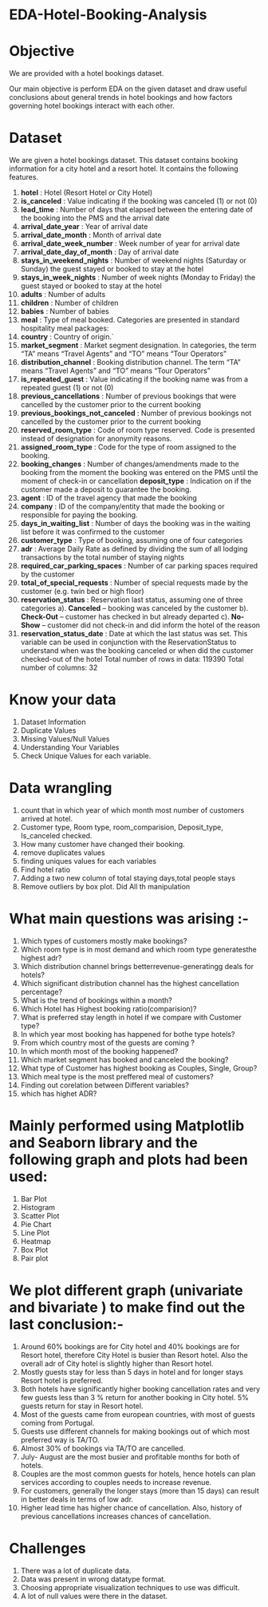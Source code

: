 # EDA-Hotel-Booking-Analysis
# Objective 
We are provided with a hotel bookings dataset.

Our main objective is perform EDA on the given dataset and draw useful conclusions about general trends in hotel bookings and how factors governing hotel bookings interact with each other.

# Dataset
We are given a hotel bookings dataset. This dataset contains booking information for a city hotel and a resort hotel. It contains the following features.


1. **hotel** : Hotel (Resort Hotel or City Hotel)
2. **is_canceled** : Value indicating if the booking was canceled (1) or not (0)
3. **lead_time** : Number of days that elapsed between the entering date of the booking into the PMS and the arrival date
4. **arrival_date_year** : Year of arrival date
5. **arrival_date_month** : Month of arrival date
6. **arrival_date_week_number** : Week number of year for arrival date
7. **arrival_date_day_of_month** : Day of arrival date
8. **stays_in_weekend_nights** : Number of weekend nights (Saturday or Sunday) the guest stayed or booked to stay at the hotel
9. **stays_in_week_nights** : Number of week nights (Monday to Friday) the guest stayed or booked to stay at the hotel
10. **adults** : Number of adults
11. **children** : Number of children
12. **babies** : Number of babies
13. **meal** : Type of meal booked. Categories are presented in standard hospitality meal packages:
14. **country** : Country of origin.`
15. **market_segment** : Market segment designation. In categories, the term “TA” means “Travel Agents” and “TO” means “Tour Operators”
16. **distribution_channel** : Booking distribution channel. The term “TA” means “Travel Agents” and “TO” means “Tour Operators”
17. **is_repeated_guest** : Value indicating if the booking name was from a repeated guest (1) or not (0)
18. **previous_cancellations** : Number of previous bookings that were cancelled by the customer prior to the current booking
19. **previous_bookings_not_canceled** : Number of previous bookings not cancelled by the customer prior to the current booking
20. **reserved_room_type** : Code of room type reserved. Code is presented instead of designation for anonymity reasons.
21. **assigned_room_type** : Code for the type of room assigned to the booking.
22. **booking_changes** : Number of changes/amendments made to the booking from the moment the booking was entered on the PMS until the moment of check-in or cancellation
**deposit_type** : Indication on if the customer made a deposit to guarantee the booking.
23. **agent** : ID of the travel agency that made the booking
24. **company** : ID of the company/entity that made the booking or responsible for paying the booking.
25. **days_in_waiting_list** : Number of days the booking was in the waiting list before it was confirmed to the customer
26. **customer_type** : Type of booking, assuming one of four categories
27. **adr** : Average Daily Rate as defined by dividing the sum of all lodging transactions by the total number of staying nights
28. **required_car_parking_spaces** : Number of car parking spaces required by the customer
29. **total_of_special_requests** : Number of special requests made by the customer (e.g. twin bed or high floor)
30. **reservation_status** : Reservation last status, assuming one of three categories
a). **Canceled** – booking was canceled by the customer
b). **Check-Out** – customer has checked in but already departed
c). **No-Show** – customer did not check-in and did inform the hotel of the reason 
31. **reservation_status_date** : Date at which the last status was set. This variable can be used in conjunction with the ReservationStatus to understand when was the booking canceled or when did the customer checked-out of the hotel
Total number of rows in data: 119390
Total number of columns: 32

# Know your data
1. Dataset Information
2. Duplicate Values
3. Missing Values/Null Values
4. Understanding Your Variables
5. Check Unique Values for each variable.

# Data wrangling
1. count that in which year of which month most number of customers arrived at  hotel.
2. Customer type, Room type, room_comparision, Deposit_type, Is_canceled checked.
3. How many customer have changed their booking.
4. remove duplicates values
5. finding uniques values for each variables
6. Find hotel ratio
7. Adding a  two new column of total staying days,total people stays
8. Remove outliers by box plot.
Did All th manipulation


# What main questions was arising :-
1. Which types of customers mostly make bookings?
2. Which room type is in most demand and which room type generatesthe  highest adr?
3. Which distribution channel brings betterrevenue-generatingg deals for hotels?
4. Which significant distribution channel has the highest cancellation percentage?
5. What is the trend of bookings within a month?
6. Which Hotel has Highest booking ratio(comparision)?
7. What is preferred stay length in hotel if we compare with Customer type?
8. In which year most booking has happened for bothe type hotels?
9. From which country most of the guests are coming ?
10. In which month most of the booking happened?
11. Which market segment has booked and canceled the booking?
12. What type of Customer has highest booking as Couples, Single, Group?
13. Which meal type is the most preffered meal of customers?
14. Finding out corelation between Different variables?
15. which has highet ADR?

 


# Mainly performed using Matplotlib and Seaborn library and the following graph and plots had been used:

1. Bar Plot
2. Histogram
3. Scatter Plot
4. Pie Chart
5. Line Plot
6. Heatmap
7. Box Plot
8. Pair plot

# We plot different graph (univariate and bivariate ) to make find out the last conclusion:-

1. Around 60% bookings are for City hotel and 40% bookings are for Resort hotel, therefore City Hotel is busier than Resort hotel. Also the overall adr of City hotel is slightly higher than Resort hotel.
2. Mostly guests stay for less than 5 days in hotel and for longer stays Resort hotel is preferred.
3. Both hotels have significantly higher booking cancellation rates and very few guests less than 3 % return for another booking in City hotel. 5% guests return for stay in Resort hotel.
4. Most of the guests came from european countries, with most of guests coming from Portugal.
5. Guests use different channels for making bookings out of which most preferred way is TA/TO.
6. Almost 30% of bookings via TA/TO are cancelled.
7. July- August are the most busier and profitable months for both of hotels.
8. Couples are the most common guests for hotels, hence hotels can plan services according to couples needs to increase revenue.
9. For customers, generally the longer stays (more than 15 days) can result in better deals in terms of low adr.
10. Higher lead time has higher chance of cancellation. Also, history of previous cancellations increases chances of cancellation.



# Challenges
1. There was a lot of duplicate data.
2. Data was present in wrong datatype format.
3. Choosing appropriate visualization techniques to use was difficult.
4. A lot of null values were there in the dataset.
